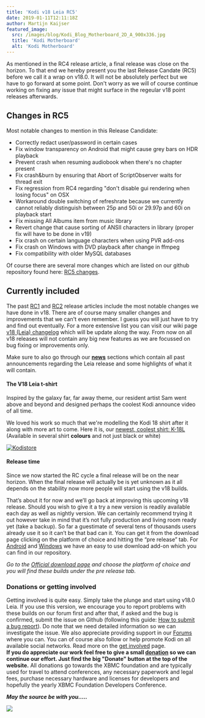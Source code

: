 ```yaml
---
title: 'Kodi v18 Leia RC5'
date: 2019-01-11T12:11:18Z
author: Martijn Kaijser
featured_image:
  src: /images/blog/Kodi_Blog_Motherboard_2D_A_900x336.jpg
  title: 'Kodi Motherboard'
  alt: 'Kodi Motherboard'
---
```

 As mentioned in the RC4 release article, a final release was close on the horizon. To that end we hereby present you the last Release Candate (RC5) before we call it a wrap on v18.0. It will not be absolutely perfect but we have to go forward at some point. Don't worry as we will of course continue working on fixing any issue that might surface in the regeular v18 point releases afterwards. 

 Changes in RC5
--------------

 Most notable changes to mention in this Release Candidate:

 
 * Correctly redact user/password in certain cases
 * Fix window transparency on Android that might cause grey bars on HDR playback
 * Prevent crash when resuming audiobook when there's no chapter present
 * Fix crash&burn by ensuring that Abort of ScriptObserver waits for thread exit
 * Fix regression from RC4 regarding "don't disable gui rendering when losing focus" on OSX
 * Workaround double switching of refreshrate because we currently cannot reliably distinguish between 25p and 50i or 29.97p and 60i on playback start
 * Fix missing All Albums item from music library
 * Revert change that cause sorting of ANSII characters in library (proper fix will have to be done in v19)
 * Fix crash on certain language characters when using PVR add-ons
 * Fix crash on Windows with DVD playback after change in ffmpeg
 * Fix compatibility with older MySQL databases
 
 Of course there are several more changes which are listed on our github repository found here: [RC5 changes](https://github.com/xbmc/xbmc/milestone/120?closed=1).

 Currently included
------------------

 The past [RC1](https://kodi.tv/article/kodi-v18-leia-rc1-new-hope) and [RC2](https://kodi.tv/article/kodi-v18-leia-rc2-new-hope) release articles include the most notable changes we have done in v18. There are of course many smaller changes and improvements that we can't even remember. I guess you will just have to try and find out eventually. For a more extensive list you can visit our wiki page [v18 (Leia) changelog](https://kodi.wiki/view/Kodi_v18_(Leia)_changelog) which will be update along the way. From now on all v18 releases will not contain any big new features as we are focussed on bug fixing or improvements only.

 Make sure to also go through our **[news](https://kodi.tv/blog)** sections which contain all past announcements regarding the Leia release and some highlights of what it will contain.

 #### 

 #### The V18 Leia t-shirt

 Inspired by the galaxy far, far away theme, our resident artist Sam went above and beyond and designed perhaps the coolest Kodi announce video of all time.

  

  We loved his work so much that we're modelling the Kodi 18 shirt after it along with more art to come. Here it is, our [newest, coolest shirt: K-18L](https://teespring.com/stores/kodi-18-leia-store)  
(Available in several shirt **colours** and not just black or white)

 [![Kodistore](/images/blog/Kodi18Store.PNG)](https://teespring.com/stores/kodi-18-leia-store)

  #### **Release time**

 Since we now started the RC cycle a final release will be on the near horizon. When the final release will actually be is yet unknown as it all depends on the stability now more people will start using the v18 builds.

 That’s about it for now and we’ll go back at improving this upcoming v18 release. Should you wish to give it a try a new version is readily available each day as well as nightly version. We can certainly recommend trying it out however take in mind that it’s not fully production and living room ready yet (take a backup). So far a guestimate of several tens of thousands users already use it so it can’t be that bad can it. You can get it from the download page clicking on the platform of choice and hitting the “pre release” tab. For [Android](https://kodi.tv/addon/scripts/kodi-android-installer) and [Windows](https://kodi.tv/addon/scripts/kodi-windows-installer) we have an easy to use download add-on which you can find in our repository.

 *Go to the [Official download page](https://kodi.tv/download) and choose the platform of choice and you will find these builds under the pre release tab.*  
 

 ### Donations or getting involved

 Getting involved is quite easy. Simply take the plunge and start using v18.0 Leia. If you use this version, we encourage you to report problems with these builds on our forum first and after that, if asked and the bug is confirmed, submit the issue on Github (following this guide: [How to submit a bug report](https://kodi.wiki/view/HOW-TO:Submit_a_bug_report)). Do note that we need detailed information so we can investigate the issue. We also appreciate providing support in our [Forums](https://forum.kodi.tv/ "Kodi Forums") where you can. You can of course also follow or help promote Kodi on all available social networks. Read more on the [get involved](https://kodi.tv/get-involved) page.  
**If you do appreciate our work feel free to give a small [donation](https://kodi.tv/contribute/donate) so we can continue our effort. Just find the big "Donate" button at the top of the website.** All donations go towards the XBMC foundation and are typically used for travel to attend conferences, any necessary paperwork and legal fees, purchase necessary hardware and licenses for developers and hopefully the yearly XBMC Foundation Developers Conference.

  

 ***May the source be with you…..***

 ***![](https://kodi.tv/sites/default/files/K-18L-Comic-Preview.jpg)***

 
